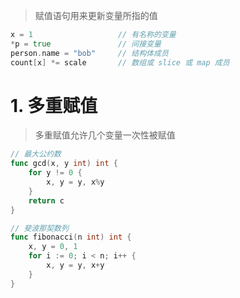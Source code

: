 > 赋值语句用来更新变量所指的值

```go
x = 1                   // 有名称的变量
*p = true               // 间接变量
person.name = "bob"     // 结构体成员
count[x] *= scale       // 数组或 slice 或 map 成员
```

# 1. 多重赋值

> 多重赋值允许几个变量一次性被赋值

```go
// 最大公约数
func gcd(x, y int) int {
    for y != 0 {
        x, y = y, x%y
    }
    return c
}

// 斐波那契数列
func fibonacci(n int) int {
    x, y = 0, 1
    for i := 0; i < n; i++ {
        x, y = y, x+y
    }
}
```

